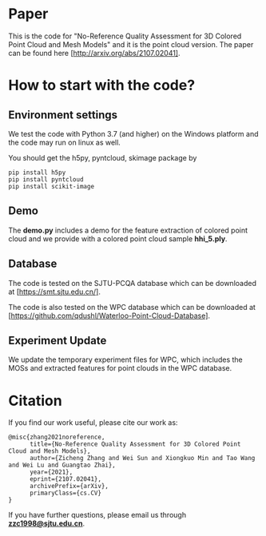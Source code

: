 # Paper
This is the code for "No-Reference Quality Assessment for 3D Colored Point Cloud and Mesh Models" and it is the point cloud version.
The paper can be found here [http://arxiv.org/abs/2107.02041].

# How to start with the code?
## Environment settings
We test the code with Python 3.7 (and higher) on the Windows platform and the code may run on linux as well.

You should get the h5py, pyntcloud, skimage package by 

```
pip install h5py
pip install pyntcloud
pip install scikit-image
```


## Demo
The **demo.py** includes a demo for the feature extraction of colored point cloud and we provide with a colored point cloud sample **hhi_5.ply**.

## Database
The code is tested on the SJTU-PCQA database which can be downloaded at [https://smt.sjtu.edu.cn/].

The code is also tested on the WPC database which can be downloaded at [https://github.com/qdushl/Waterloo-Point-Cloud-Database].

## Experiment Update

We update the temporary experiment files for WPC, which includes the MOSs and extracted features for point clouds in the WPC database.



# Citation
If you find our work useful, please cite our work as:
```
@misc{zhang2021noreference,
      title={No-Reference Quality Assessment for 3D Colored Point Cloud and Mesh Models}, 
      author={Zicheng Zhang and Wei Sun and Xiongkuo Min and Tao Wang and Wei Lu and Guangtao Zhai},
      year={2021},
      eprint={2107.02041},
      archivePrefix={arXiv},
      primaryClass={cs.CV}
}
```
If you have further questions, please email us through **zzc1998@sjtu.edu.cn**.

